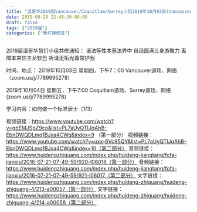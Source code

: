 ```yaml
---
title: "温哥华2019届Vancouver/Coquitlam/Surrey小组2019年10月03日(Vancouver)04日(Coquitla/Surrey)共修"
date: 2019-09-28 22:48:30-08:00
draft: false
tags: ["2019届"]
categories: ["慧灯禅修班"]
---
```

2019届温哥华慧灯小组共修通知：
诸法等性本基法界中
自现圆满三身游舞力
离障本来怙主龙钦巴
祈请无垢光尊常护我

时间、地点：
2019年10月03日 星期四，下午7：00
Vancouver道场、网络（zoom.us/j/7789995278）

2019年10月04日 星期五，下午7:00
Coquitlam道场、Surrey道场、网络(zoom.us/j/7789995278)

学习内容：如何做一个标准居士（1/3）

视频链接：https://www.youtube.com/watch?v=gdEMJSpZ9co&list=PL7aUyQTIJqAhB-EbnDWQDLmq1BJxa4CWq&index=9 （第一部分）
视频链接：https://www.youtube.com/watch?v=uxx-6Vc95QY&list=PL7aUyQTIJqAhB-EbnDWQDLmq1BJxa4CWq&index=10（第二部分）
音频链接：https://www.huidengzhiguang.com/index.php/huideng-jiangtang/fofa-jianxiu/2016-07-21-07-49-59/920-l06016（第一部分）
音频链接：https://www.huidengzhiguang.com/index.php/huideng-jiangtang/fofa-jianxiu/2016-07-21-07-49-59/921-l06017（第二部分）
文字链接：https://www.huidengzhiguang.com/index.php/huideng-zhiguang/huideng-zhiguang-4/213-a00057（第一部分）
文字链接：https://www.huidengzhiguang.com/index.php/huideng-zhiguang/huideng-zhiguang-4/214-a00058（第二部分）
